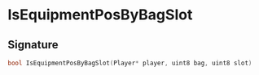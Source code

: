 # IsEquipmentPosByBagSlot

## Signature

```cpp
bool IsEquipmentPosByBagSlot(Player* player, uint8 bag, uint8 slot)
```
